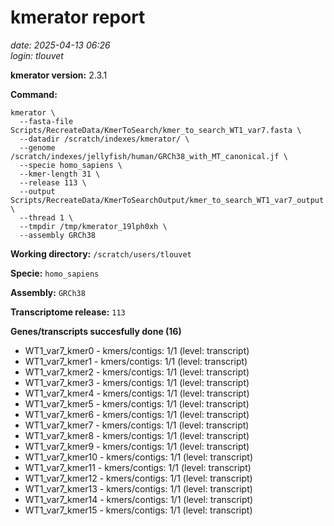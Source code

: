 # kmerator report
*date: 2025-04-13 06:26*  
*login: tlouvet*

**kmerator version:** 2.3.1

**Command:**

```
kmerator \
  --fasta-file Scripts/RecreateData/KmerToSearch/kmer_to_search_WT1_var7.fasta \
  --datadir /scratch/indexes/kmerator/ \
  --genome /scratch/indexes/jellyfish/human/GRCh38_with_MT_canonical.jf \
  --specie homo_sapiens \
  --kmer-length 31 \
  --release 113 \
  --output Scripts/RecreateData/KmerToSearchOutput/kmer_to_search_WT1_var7_output \
  --thread 1 \
  --tmpdir /tmp/kmerator_19lph0xh \
  --assembly GRCh38
```

**Working directory:** `/scratch/users/tlouvet`

**Specie:** `homo_sapiens`

**Assembly:** `GRCh38`

**Transcriptome release:** `113`

**Genes/transcripts succesfully done (16)**

- WT1_var7_kmer0 - kmers/contigs: 1/1 (level: transcript)
- WT1_var7_kmer1 - kmers/contigs: 1/1 (level: transcript)
- WT1_var7_kmer2 - kmers/contigs: 1/1 (level: transcript)
- WT1_var7_kmer3 - kmers/contigs: 1/1 (level: transcript)
- WT1_var7_kmer4 - kmers/contigs: 1/1 (level: transcript)
- WT1_var7_kmer5 - kmers/contigs: 1/1 (level: transcript)
- WT1_var7_kmer6 - kmers/contigs: 1/1 (level: transcript)
- WT1_var7_kmer7 - kmers/contigs: 1/1 (level: transcript)
- WT1_var7_kmer8 - kmers/contigs: 1/1 (level: transcript)
- WT1_var7_kmer9 - kmers/contigs: 1/1 (level: transcript)
- WT1_var7_kmer10 - kmers/contigs: 1/1 (level: transcript)
- WT1_var7_kmer11 - kmers/contigs: 1/1 (level: transcript)
- WT1_var7_kmer12 - kmers/contigs: 1/1 (level: transcript)
- WT1_var7_kmer13 - kmers/contigs: 1/1 (level: transcript)
- WT1_var7_kmer14 - kmers/contigs: 1/1 (level: transcript)
- WT1_var7_kmer15 - kmers/contigs: 1/1 (level: transcript)
